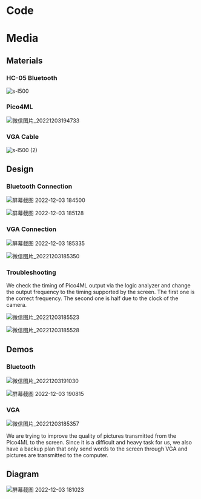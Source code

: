 # Code

# Media

## Materials

### HC-05 Bluetooth

![s-l500](https://user-images.githubusercontent.com/113784775/205466567-b379e764-0846-464e-8778-730bc205725e.jpg)

### Pico4ML

![微信图片_20221203194733](https://user-images.githubusercontent.com/113784775/205468396-f7646e87-75a1-4214-ab9a-8d6017183e20.jpg)


### VGA Cable

![s-l500 (2)](https://user-images.githubusercontent.com/113784775/205466681-2ccdc137-2668-424a-b9be-4e1992579cb4.jpg)

## Design

### Bluetooth Connection

![屏幕截图 2022-12-03 184500](https://user-images.githubusercontent.com/113784775/205467149-b96d1534-7d5f-4914-8015-6228fa00b566.png)

![屏幕截图 2022-12-03 185128](https://user-images.githubusercontent.com/113784775/205467151-843577f6-6d56-4efd-be85-ceb20e9fbcb4.png)

### VGA Connection

![屏幕截图 2022-12-03 185335](https://user-images.githubusercontent.com/113784775/205467206-fe48b1a6-c549-4ea1-abde-f6b091f83e84.png)

![微信图片_20221203185350](https://user-images.githubusercontent.com/113784775/205467209-7b4c89e7-08e7-4880-9561-0236a52191c1.jpg)

### Troubleshooting

We check the timing of Pico4ML output via the logic analyzer and change the output frequency to the timing supported by the screen. The first one is the correct frequency. The second one is half due to the clock of the camera.

![微信图片_20221203185523](https://user-images.githubusercontent.com/113784775/205467244-2c7dd666-0b06-4c3f-9c1d-4e05155bc394.jpg)

![微信图片_20221203185528](https://user-images.githubusercontent.com/113784775/205467245-752f47a9-20c3-4eb7-9f7f-05118b6eaa11.jpg)

## Demos

### Bluetooth

![微信图片_20221203191030](https://user-images.githubusercontent.com/113784775/205467584-b032c731-ce50-4dac-a9cc-8e1ce9742040.png)

![屏幕截图 2022-12-03 190815](https://user-images.githubusercontent.com/113784775/205467585-d6ccfc88-647e-4016-94cb-82a4b1cf98a6.png)


### VGA

![微信图片_20221203185357](https://user-images.githubusercontent.com/113784775/205467458-4bdabee5-d0f7-4fdd-b7a5-f152e3e446d3.jpg)

We are trying to improve the quality of pictures transmitted from the Pico4ML to the screen. Since it is a difficult and heavy task for us, we also have a backup plan that only send words to the screen through VGA and pictures are transmitted to the computer.

## Diagram

![屏幕截图 2022-12-03 181023](https://user-images.githubusercontent.com/113784775/205467300-d856ba9a-1267-4d9a-87d6-d1f615dab6c7.png)


